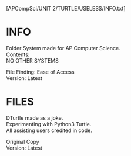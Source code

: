 [APCompSci/UNIT 2/TURTLE/USELESS/INFO.txt]


# INFO #
Folder System made for AP Computer Science.  
Contents:  
  NO OTHER SYSTEMS


File Finding: Ease of Access  
Version: Latest  

# FILES #
DTurtle made as a joke.  
Experimenting with Python3 Turtle.  
All assisting users credited in code.  


Original Copy  
Version: Latest  
